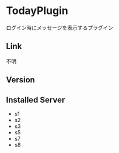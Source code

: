 # TodayPlugin
ログイン時にメッセージを表示するプラグイン

## Link
不明

## Version

## Installed Server
- s1
- s2
- s3
- s5
- s7
- s8
